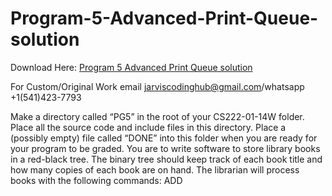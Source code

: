 # Program-5-Advanced-Print-Queue-solution

Download Here: [Program 5  Advanced Print Queue solution](https://jarviscodinghub.com/assignment/program-5-advanced-print-queue-solution/)

For Custom/Original Work email jarviscodinghub@gmail.com/whatsapp +1(541)423-7793

Make a directory called “PG5” in the root of your CS222-01-14W folder. Place all the source code and include files in this directory. Place a (possibly empty) file called “DONE” into this folder when you are ready for your program to be graded.
You are to write software to store library books in a red-black tree. The binary tree should keep track of each book title and how many copies of each book are on hand. The librarian will process books with the following commands:
ADD
